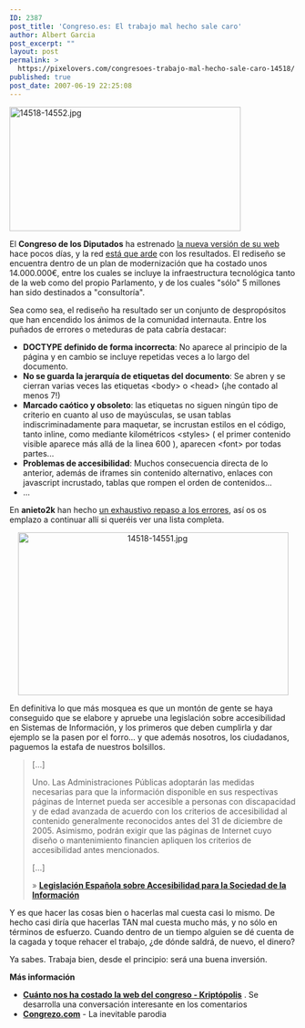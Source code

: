```yaml
---
ID: 2387
post_title: 'Congreso.es: El trabajo mal hecho sale caro'
author: Albert Garcia
post_excerpt: ""
layout: post
permalink: >
  https://pixelovers.com/congresoes-trabajo-mal-hecho-sale-caro-14518/
published: true
post_date: 2007-06-19 22:25:08
---
```

<img class=" aligncenter" title="14518-14552.jpg" src="/app/uploads/sites/7/2007/06/14518-14552.jpg" alt="14518-14552.jpg" width="406" height="218" />

El <strong>Congreso de los Diputados</strong> ha estrenado <a href="http://www.congreso.es/">la nueva versión de su web</a> hace pocos días, y la red <a href="http://www.google.es/search?hl=es&amp;client=firefox-a&amp;rls=org.mozilla%3Aes-ES%3Aofficial&amp;hs=6uN&amp;q=nueva+web+congreso&amp;btnG=Buscar&amp;meta=">está que arde</a> con los resultados. El rediseño se encuentra dentro de un plan de modernización que ha costado unos 14.000.000€, entre los cuales se incluye la infraestructura tecnológica tanto de la web como del propio Parlamento, y de los cuales "sólo" 5 millones han sido destinados a "consultoría".

<!--more-->

Sea como sea, el rediseño ha resultado ser un conjunto de despropósitos que han encendido los ánimos de la comunidad internauta. Entre los puñados de errores o meteduras de pata cabría destacar:
<ul>
	<li><strong>DOCTYPE definido de forma incorrecta</strong>: No aparece al principio de la página y en cambio se incluye repetidas veces a lo largo del documento.</li>
	<li><strong>No se guarda la jerarquía de etiquetas del documento</strong>: Se abren y se cierran varias veces las etiquetas &lt;body&gt; o &lt;head&gt; (¡he contado al menos 7!)</li>
	<li><strong>Marcado caótico y obsoleto</strong>: las etiquetas no siguen ningún tipo de criterio en cuanto al uso de mayúsculas, se usan tablas indiscriminadamente para maquetar, se incrustan estilos en el código, tanto inline, como mediante kilométricos &lt;styles&gt; ( el primer contenido visible aparece más allá de la linea 600 ), aparecen &lt;font&gt; por todas partes...</li>
	<li><strong>Problemas de accesibilidad</strong>: Muchos consecuencia directa de lo anterior, además de iframes sin contenido alternativo, enlaces con javascript incrustado, tablas que rompen el orden de contenidos...</li>
	<li>...</li>
</ul>
En <strong>anieto2k</strong> han hecho <a href="http://www.anieto2k.com/2007/06/14/la-nueva-pagina-web-oficial-del-congreso/#more-3795">un exhaustivo repaso a los errores</a>, así os os emplazo a continuar allí si queréis ver una lista completa.
<p align="center"><img class="fotobonita" title="14518-14551.jpg" src="/app/uploads/sites/7/2007/06/14518-14551.jpg" alt="14518-14551.jpg" width="475" height="286" /></p>
En definitiva lo que más mosquea es que un montón de gente se haya conseguido que se elabore y apruebe una legislación sobre accesibilidad en Sistemas de Información, y los primeros que deben cumplirla y dar ejemplo se la pasen por el forro... y que además nosotros, los ciudadanos, paguemos la estafa de nuestros bolsillos.
<blockquote>[...]

Uno. Las Administraciones
Públicas adoptarán las medidas necesarias para que
la información disponible en sus respectivas
páginas de Internet pueda ser accesible a personas con
discapacidad y de edad avanzada de acuerdo con los criterios de
accesibilidad al contenido generalmente reconocidos antes del 31
de diciembre de 2005. Asimismo, podrán exigir que las
páginas de Internet cuyo diseño o mantenimiento
financien apliquen los criterios de accesibilidad antes
mencionados.

[...]

» <strong><a href="http://www.sidar.org/recur/direc/legis/espa.php">Legislación Española sobre Accesibilidad para
la Sociedad de la Información</a></strong></blockquote>
Y es que hacer las cosas bien o hacerlas mal cuesta casi lo mismo. De hecho casi diría que hacerlas TAN mal cuesta mucho más, y no sólo en términos de esfuerzo. Cuando dentro de un tiempo alguien se dé cuenta de la cagada y toque rehacer el trabajo, ¿de dónde saldrá, de nuevo, el dinero?

Ya sabes. Trabaja bien, desde el principio: será una buena inversión.

<strong>Más información</strong>
<ul>
	<li><a href="http://www.kriptopolis.org/cuanto-ha-costado"><strong>Cuánto nos ha costado la web del congreso - Kriptópolis</strong></a> . Se desarrolla una conversación interesante en los comentarios</li>
	<li><a href="http://congrezo.com/"><strong>Congrezo.com</strong></a> - La inevitable parodia</li>
</ul>